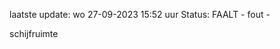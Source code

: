 laatste update: 
wo 27-09-2023 15:52   uur 
Status: FAALT - fout - 
<div class="service R">schijfruimte</div>